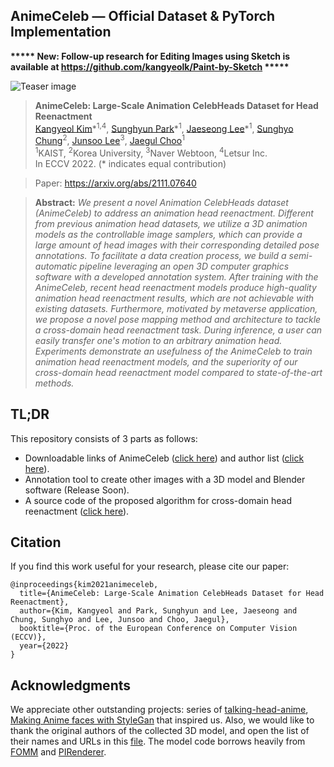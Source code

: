 ## AnimeCeleb &mdash; Official Dataset & PyTorch Implementation

**\*\*\*\*\* New: Follow-up research for Editing Images using Sketch is available at https://github.com/kangyeolk/Paint-by-Sketch \*\*\*\*\***<br>



![Teaser image](./assets/teaser.png)

> **AnimeCeleb: Large-Scale Animation CelebHeads Dataset for Head Reenactment**<br>
> [Kangyeol Kim](https://kangyeolk.github.io/)\*<sup>1,4</sup>, [Sunghyun Park](https://psh01087.github.io)\*<sup>1</sup>, [Jaeseong Lee](https://leejesse.github.io/)\*<sup>1</sup>, [Sunghyo Chung](https://sunghyo.github.io/)<sup>2</sup>, [Junsoo Lee](https://ssuhan.github.io/)<sup>3</sup>, [Jaegul Choo](https://sites.google.com/site/jaegulchoo)<sup>1</sup><br>
> <sup>1</sup>KAIST, <sup>2</sup>Korea University, <sup>3</sup>Naver Webtoon, <sup>4</sup>Letsur Inc.<br>
> In ECCV 2022. (* indicates equal contribution)

> Paper: https://arxiv.org/abs/2111.07640 <br>
<!-- > Project page: TBD <br> -->

> **Abstract:** *We present a novel Animation CelebHeads dataset (AnimeCeleb) to address an animation head reenactment. Different from previous animation head datasets, we utilize a 3D animation models as the controllable image samplers, which can provide a large amount of head images with their corresponding detailed pose annotations. To facilitate a data creation process, we build a semi-automatic pipeline leveraging an open 3D computer graphics software with a developed annotation system. After training with the AnimeCeleb, recent head reenactment models produce high-quality animation head reenactment results, which are not achievable with existing datasets. Furthermore, motivated by metaverse application, we propose a novel pose mapping method and architecture to tackle a cross-domain head reenactment task. During inference, a user can easily transfer one's motion to an arbitrary animation head. Experiments demonstrate an usefulness of the AnimeCeleb to train animation head reenactment models, and the superiority of our cross-domain head reenactment model compared to state-of-the-art methods.*

## TL;DR
This repository consists of 3 parts as follows:
* Downloadable links of AnimeCeleb ([click here](https://forms.gle/wN1d6kNZv6sn6ad66)) and author list ([click here](https://drive.google.com/file/d/1N9hIshJ_gQcFmVeelmQhl7-j_zlyTcwN/view?usp=sharing)).
* Annotation tool to create other images with a 3D model and Blender software (Release Soon).
* A source code of the proposed algorithm for cross-domain head reenactment ([click here](./Animo/)). 


## Citation
If you find this work useful for your research, please cite our paper:

```
@inproceedings{kim2021animeceleb,
  title={AnimeCeleb: Large-Scale Animation CelebHeads Dataset for Head Reenactment},
  author={Kim, Kangyeol and Park, Sunghyun and Lee, Jaeseong and Chung, Sunghyo and Lee, Junsoo and Choo, Jaegul},
  booktitle={Proc. of the European Conference on Computer Vision (ECCV)},
  year={2022}
}
```


## Acknowledgments

We appreciate other outstanding projects: series of [talking-head-anime](https://github.com/pkhungurn), [Making Anime faces with StyleGan](https://www.gwern.net/Faces#stylegan-2) that inspired us.
Also, we would like to thank the original authors of the collected 3D model, and open the list of their names and URLs in this [file](https://drive.google.com/file/d/1N9hIshJ_gQcFmVeelmQhl7-j_zlyTcwN/view?usp=sharing).
The model code borrows heavily from [FOMM](https://github.com/AliaksandrSiarohin/first-order-model) and [PIRenderer](https://github.com/RenYurui/PIRender).
